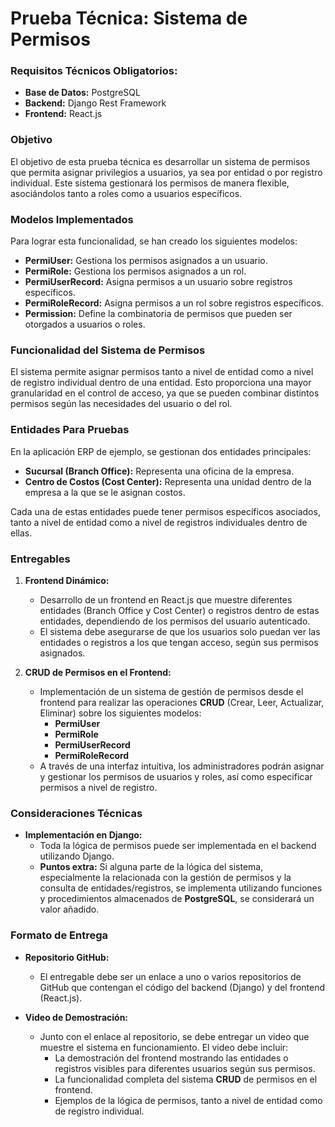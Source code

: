 # Prueba Técnica: Sistema de Permisos

### Requisitos Técnicos Obligatorios:
- **Base de Datos:** PostgreSQL
- **Backend:** Django Rest Framework
- **Frontend:** React.js

### Objetivo
El objetivo de esta prueba técnica es desarrollar un sistema de permisos que permita asignar privilegios a usuarios, ya sea por entidad o por registro individual. Este sistema gestionará los permisos de manera flexible, asociándolos tanto a roles como a usuarios específicos.

### Modelos Implementados
Para lograr esta funcionalidad, se han creado los siguientes modelos:

- **PermiUser:** Gestiona los permisos asignados a un usuario.
- **PermiRole:** Gestiona los permisos asignados a un rol.
- **PermiUserRecord:** Asigna permisos a un usuario sobre registros específicos.
- **PermiRoleRecord:** Asigna permisos a un rol sobre registros específicos.
- **Permission:** Define la combinatoria de permisos que pueden ser otorgados a usuarios o roles.

### Funcionalidad del Sistema de Permisos
El sistema permite asignar permisos tanto a nivel de entidad como a nivel de registro individual dentro de una entidad. Esto proporciona una mayor granularidad en el control de acceso, ya que se pueden combinar distintos permisos según las necesidades del usuario o del rol.

### Entidades Para Pruebas
En la aplicación ERP de ejemplo, se gestionan dos entidades principales:

- **Sucursal (Branch Office):** Representa una oficina de la empresa.
- **Centro de Costos (Cost Center):** Representa una unidad dentro de la empresa a la que se le asignan costos.

Cada una de estas entidades puede tener permisos específicos asociados, tanto a nivel de entidad como a nivel de registros individuales dentro de ellas.

### Entregables

1. **Frontend Dinámico:**
   - Desarrollo de un frontend en React.js que muestre diferentes entidades (Branch Office y Cost Center) o registros dentro de estas entidades, dependiendo de los permisos del usuario autenticado. 
   - El sistema debe asegurarse de que los usuarios solo puedan ver las entidades o registros a los que tengan acceso, según sus permisos asignados.

2. **CRUD de Permisos en el Frontend:**
   - Implementación de un sistema de gestión de permisos desde el frontend para realizar las operaciones **CRUD** (Crear, Leer, Actualizar, Eliminar) sobre los siguientes modelos:
     - **PermiUser**
     - **PermiRole**
     - **PermiUserRecord**
     - **PermiRoleRecord**
   - A través de una interfaz intuitiva, los administradores podrán asignar y gestionar los permisos de usuarios y roles, así como especificar permisos a nivel de registro.

### Consideraciones Técnicas

- **Implementación en Django:**
   - Toda la lógica de permisos puede ser implementada en el backend utilizando Django. 
   - **Puntos extra:** Si alguna parte de la lógica del sistema, especialmente la relacionada con la gestión de permisos y la consulta de entidades/registros, se implementa utilizando funciones y procedimientos almacenados de **PostgreSQL**, se considerará un valor añadido.

### Formato de Entrega

- **Repositorio GitHub:** 
   - El entregable debe ser un enlace a uno o varios repositorios de GitHub que contengan el código del backend (Django) y del frontend (React.js).
  
- **Video de Demostración:** 
   - Junto con el enlace al repositorio, se debe entregar un video que muestre el sistema en funcionamiento. El video debe incluir:
     - La demostración del frontend mostrando las entidades o registros visibles para diferentes usuarios según sus permisos.
     - La funcionalidad completa del sistema **CRUD** de permisos en el frontend.
     - Ejemplos de la lógica de permisos, tanto a nivel de entidad como de registro individual.
